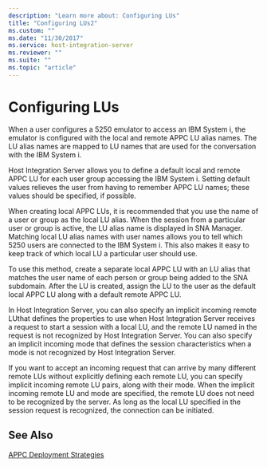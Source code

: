```yaml
---
description: "Learn more about: Configuring LUs"
title: "Configuring LUs2"
ms.custom: ""
ms.date: "11/30/2017"
ms.service: host-integration-server
ms.reviewer: ""
ms.suite: ""
ms.topic: "article"
---
```

# Configuring LUs
When a user configures a 5250 emulator to access an IBM System i, the emulator is configured with the local and remote APPC LU alias names. The LU alias names are mapped to LU names that are used for the conversation with the IBM System i.  
  
 Host Integration Server allows you to define a default local and remote APPC LU for each user group accessing the IBM System i. Setting default values relieves the user from having to remember APPC LU names; these values should be specified, if possible.  
  
 When creating local APPC LUs, it is recommended that you use the name of a user or group as the local LU alias. When the session from a particular user or group is active, the LU alias name is displayed in SNA Manager. Matching local LU alias names with user names allows you to tell which 5250 users are connected to the IBM System i. This also makes it easy to keep track of which local LU a particular user should use.  
  
 To use this method, create a separate local APPC LU with an LU alias that matches the user name of each person or group being added to the SNA subdomain. After the LU is created, assign the LU to the user as the default local APPC LU along with a default remote APPC LU.  
  
 In Host Integration Server, you can also specify an implicit incoming remote LUthat defines the properties to use when Host Integration Server receives a request to start a session with a local LU, and the remote LU named in the request is not recognized by Host Integration Server. You can also specify an implicit incoming mode that defines the session characteristics when a mode is not recognized by Host Integration Server.  
  
 If you want to accept an incoming request that can arrive by many different remote LUs without explicitly defining each remote LU, you can specify implicit incoming remote LU pairs, along with their mode. When the implicit incoming remote LU and mode are specified, the remote LU does not need to be recognized by the server. As long as the local LU specified in the session request is recognized, the connection can be initiated.  
  
## See Also  
 [APPC Deployment Strategies](../core/appc-deployment-strategies1.md)
